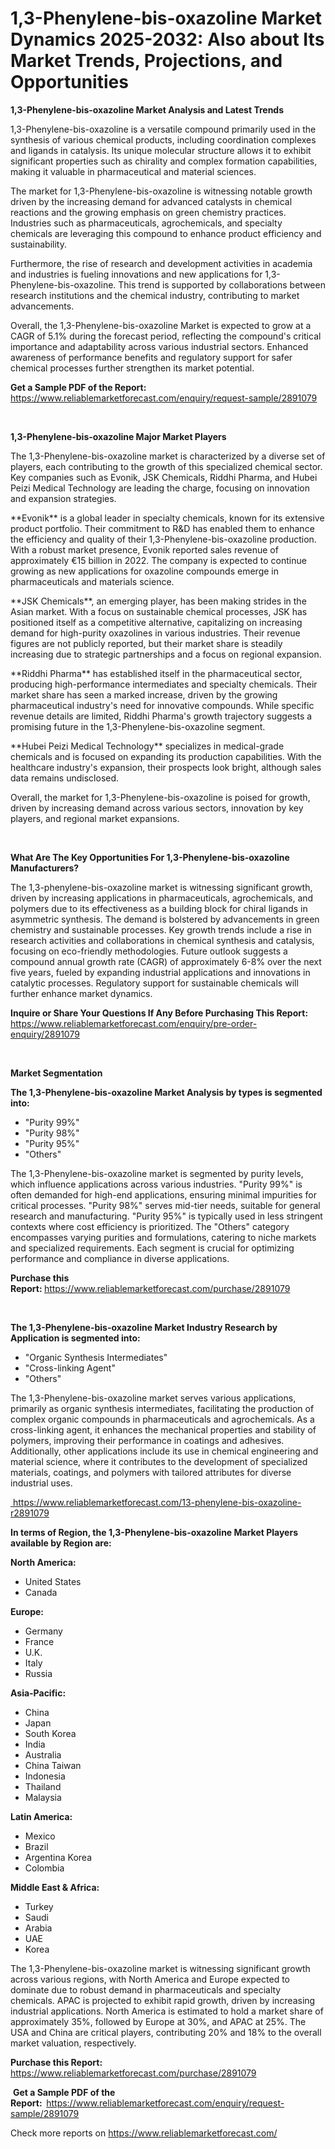 <p><h1>1,3-Phenylene-bis-oxazoline Market Dynamics 2025-2032: Also about Its Market Trends, Projections, and Opportunities</h1></p><p><strong>1,3-Phenylene-bis-oxazoline Market Analysis and Latest Trends</strong></p>
<p><p>1,3-Phenylene-bis-oxazoline is a versatile compound primarily used in the synthesis of various chemical products, including coordination complexes and ligands in catalysis. Its unique molecular structure allows it to exhibit significant properties such as chirality and complex formation capabilities, making it valuable in pharmaceutical and material sciences. </p><p>The market for 1,3-Phenylene-bis-oxazoline is witnessing notable growth driven by the increasing demand for advanced catalysts in chemical reactions and the growing emphasis on green chemistry practices. Industries such as pharmaceuticals, agrochemicals, and specialty chemicals are leveraging this compound to enhance product efficiency and sustainability. </p><p>Furthermore, the rise of research and development activities in academia and industries is fueling innovations and new applications for 1,3-Phenylene-bis-oxazoline. This trend is supported by collaborations between research institutions and the chemical industry, contributing to market advancements. </p><p>Overall, the 1,3-Phenylene-bis-oxazoline Market is expected to grow at a CAGR of 5.1% during the forecast period, reflecting the compound's critical importance and adaptability across various industrial sectors. Enhanced awareness of performance benefits and regulatory support for safer chemical processes further strengthen its market potential.</p></p>
<p><strong>Get a Sample PDF of the Report:&nbsp;</strong> <a href="https://www.reliablemarketforecast.com/enquiry/request-sample/2891079?utm_campaign=3530&utm_medium=2&utm_source=Github&utm_content=ia&utm_term=14032025&utm_id=13-phenylene-bis-oxazoline">https://www.reliablemarketforecast.com/enquiry/request-sample/2891079</a></p>
<p>&nbsp;</p>
<p><strong>1,3-Phenylene-bis-oxazoline Major Market Players</strong></p>
<p><p>The 1,3-Phenylene-bis-oxazoline market is characterized by a diverse set of players, each contributing to the growth of this specialized chemical sector. Key companies such as Evonik, JSK Chemicals, Riddhi Pharma, and Hubei Peizi Medical Technology are leading the charge, focusing on innovation and expansion strategies.</p><p>**Evonik** is a global leader in specialty chemicals, known for its extensive product portfolio. Their commitment to R&D has enabled them to enhance the efficiency and quality of their 1,3-Phenylene-bis-oxazoline production. With a robust market presence, Evonik reported sales revenue of approximately €15 billion in 2022. The company is expected to continue growing as new applications for oxazoline compounds emerge in pharmaceuticals and materials science.</p><p>**JSK Chemicals**, an emerging player, has been making strides in the Asian market. With a focus on sustainable chemical processes, JSK has positioned itself as a competitive alternative, capitalizing on increasing demand for high-purity oxazolines in various industries. Their revenue figures are not publicly reported, but their market share is steadily increasing due to strategic partnerships and a focus on regional expansion.</p><p>**Riddhi Pharma** has established itself in the pharmaceutical sector, producing high-performance intermediates and specialty chemicals. Their market share has seen a marked increase, driven by the growing pharmaceutical industry's need for innovative compounds. While specific revenue details are limited, Riddhi Pharma's growth trajectory suggests a promising future in the 1,3-Phenylene-bis-oxazoline segment.</p><p>**Hubei Peizi Medical Technology** specializes in medical-grade chemicals and is focused on expanding its production capabilities. With the healthcare industry's expansion, their prospects look bright, although sales data remains undisclosed.</p><p>Overall, the market for 1,3-Phenylene-bis-oxazoline is poised for growth, driven by increasing demand across various sectors, innovation by key players, and regional market expansions.</p></p>
<p>&nbsp;</p>
<p><strong>What Are The Key Opportunities For 1,3-Phenylene-bis-oxazoline Manufacturers?</strong></p>
<p><p>The 1,3-phenylene-bis-oxazoline market is witnessing significant growth, driven by increasing applications in pharmaceuticals, agrochemicals, and polymers due to its effectiveness as a building block for chiral ligands in asymmetric synthesis. The demand is bolstered by advancements in green chemistry and sustainable processes. Key growth trends include a rise in research activities and collaborations in chemical synthesis and catalysis, focusing on eco-friendly methodologies. Future outlook suggests a compound annual growth rate (CAGR) of approximately 6-8% over the next five years, fueled by expanding industrial applications and innovations in catalytic processes. Regulatory support for sustainable chemicals will further enhance market dynamics.</p></p>
<p><strong>Inquire or Share Your Questions If Any Before Purchasing This Report:</strong> <a href="https://www.reliablemarketforecast.com/enquiry/pre-order-enquiry/2891079?utm_campaign=3530&utm_medium=2&utm_source=Github&utm_content=ia&utm_term=14032025&utm_id=13-phenylene-bis-oxazoline">https://www.reliablemarketforecast.com/enquiry/pre-order-enquiry/2891079</a></p>
<p>&nbsp;</p>
<p><strong>Market Segmentation</strong></p>
<p><strong>The 1,3-Phenylene-bis-oxazoline Market Analysis by types is segmented into:</strong></p>
<p><ul><li>"Purity 99%"</li><li>"Purity 98%"</li><li>"Purity 95%"</li><li>"Others"</li></ul></p>
<p><p>The 1,3-Phenylene-bis-oxazoline market is segmented by purity levels, which influence applications across various industries. "Purity 99%" is often demanded for high-end applications, ensuring minimal impurities for critical processes. "Purity 98%" serves mid-tier needs, suitable for general research and manufacturing. "Purity 95%" is typically used in less stringent contexts where cost efficiency is prioritized. The "Others" category encompasses varying purities and formulations, catering to niche markets and specialized requirements. Each segment is crucial for optimizing performance and compliance in diverse applications.</p></p>
<p><strong>Purchase this Report:&nbsp;</strong><a href="https://www.reliablemarketforecast.com/purchase/2891079?utm_campaign=3530&utm_medium=2&utm_source=Github&utm_content=ia&utm_term=14032025&utm_id=13-phenylene-bis-oxazoline">https://www.reliablemarketforecast.com/purchase/2891079</a></p>
<p>&nbsp;</p>
<p><strong>The 1,3-Phenylene-bis-oxazoline Market Industry Research by Application is segmented into:</strong></p>
<p><ul><li>"Organic Synthesis Intermediates"</li><li>"Cross-linking Agent"</li><li>"Others"</li></ul></p>
<p><p>The 1,3-Phenylene-bis-oxazoline market serves various applications, primarily as organic synthesis intermediates, facilitating the production of complex organic compounds in pharmaceuticals and agrochemicals. As a cross-linking agent, it enhances the mechanical properties and stability of polymers, improving their performance in coatings and adhesives. Additionally, other applications include its use in chemical engineering and material science, where it contributes to the development of specialized materials, coatings, and polymers with tailored attributes for diverse industrial uses.</p></p>
<p><a href="https://www.reliablemarketforecast.com/13-phenylene-bis-oxazoline-r2891079?utm_campaign=3530&utm_medium=2&utm_source=Github&utm_content=ia&utm_term=14032025&utm_id=13-phenylene-bis-oxazoline">&nbsp;https://www.reliablemarketforecast.com/13-phenylene-bis-oxazoline-r2891079</a></p>
<p><strong>In terms of Region, the 1,3-Phenylene-bis-oxazoline Market Players available by Region are:</strong></p>
<p>
    <p> <strong> North America: </strong>
        <ul>
            <li>United States</li>
            <li>Canada</li>
        </ul>
        </p> 
    <p> <strong> Europe: </strong>
        <ul>
            <li>Germany</li>
            <li>France</li>
            <li>U.K.</li>
            <li>Italy</li>
            <li>Russia</li>
        </ul>
        </p> 
    <p> <strong> Asia-Pacific: </strong>
        <ul>
            <li>China</li>
            <li>Japan</li>
            <li>South Korea</li>
            <li>India</li>
            <li>Australia</li>
            <li>China Taiwan</li>
            <li>Indonesia</li>
            <li>Thailand</li>
            <li>Malaysia</li>
        </ul>
        </p> 
    <p> <strong> Latin America: </strong>
        <ul>
            <li>Mexico</li>
            <li>Brazil</li>
            <li>Argentina Korea</li>
            <li>Colombia</li>
        </ul>
        </p> 
    <p> <strong> Middle East & Africa: </strong>
        <ul>
            <li>Turkey</li>
            <li>Saudi</li>
            <li>Arabia</li>
            <li>UAE</li>
            <li>Korea</li>
        </ul>
    </p>
    </p>
<p><p>The 1,3-Phenylene-bis-oxazoline market is witnessing significant growth across various regions, with North America and Europe expected to dominate due to robust demand in pharmaceuticals and specialty chemicals. APAC is projected to exhibit rapid growth, driven by increasing industrial applications. North America is estimated to hold a market share of approximately 35%, followed by Europe at 30%, and APAC at 25%. The USA and China are critical players, contributing 20% and 18% to the overall market valuation, respectively.</p></p>
<p><strong>Purchase this Report: </strong><a href="https://www.reliablemarketforecast.com/purchase/2891079?utm_campaign=3530&utm_medium=2&utm_source=Github&utm_content=ia&utm_term=14032025&utm_id=13-phenylene-bis-oxazoline">https://www.reliablemarketforecast.com/purchase/2891079</a></p>
<p>&nbsp;<strong>Get a Sample PDF of the Report:&nbsp;&nbsp;</strong><a href="https://www.reliablemarketforecast.com/enquiry/request-sample/2891079?utm_campaign=3530&utm_medium=2&utm_source=Github&utm_content=ia&utm_term=14032025&utm_id=13-phenylene-bis-oxazoline">https://www.reliablemarketforecast.com/enquiry/request-sample/2891079</a></p>
<p><strong></strong></p>
<p>Check more reports on <a href="https://www.reliablemarketforecast.com/?utm_campaign=3530&utm_medium=2&utm_source=Github&utm_content=ia&utm_term=14032025&utm_id=13-phenylene-bis-oxazoline">https://www.reliablemarketforecast.com/</a></p>